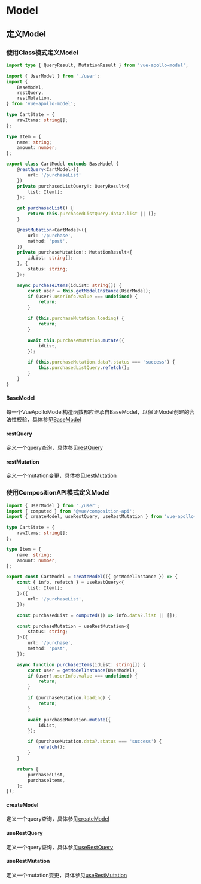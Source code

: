 # Model

## 定义Model

### 使用Class模式定义Model
```typescript
import type { QueryResult, MutationResult } from 'vue-apollo-model';

import { UserModel } from './user';
import {
    BaseModel,
    restQuery,
    restMutation,
} from 'vue-apollo-model';

type CartState = {
    rawItems: string[];
};

type Item = {
    name: string;
    amount: number;
};

export class CartModel extends BaseModel {
    @restQuery<CartModel>({
        url: '/purchaseList'
    })
    private purchasedListQuery!: QueryResult<{
        list: Item[];
    }>;

    get purchasedList() {
        return this.purchasedListQuery.data?.list || [];
    }

    @restMutation<CartModel>({
        url: '/purchase',
        method: 'post',
    })
    private purchaseMutation!: MutationResult<{
        idList: string[];
    }, {
        status: string;
    }>;

    async purchaseItems(idList: string[]) {
        const user = this.getModelInstance(UserModel);
        if (user?.userInfo.value === undefined) {
            return;
        }

        if (this.purchaseMutation.loading) {
            return;
        }

        await this.purchaseMutation.mutate({
            idList,
        });

        if (this.purchaseMutation.data?.status === 'success') {
            this.purchasedListQuery.refetch();
        }
    }
}
```

#### BaseModel
每一个VueApolloModel构造函数都应继承自BaseModel，以保证Model创建的合法性校验，具体参见[BaseModel](../api/model.md#basemodel)

<!-- #### apolloQuery
定义一个query查询，具体参见[apolloQuery](../api/query.md)

#### apolloMutation
定义一个query查询，具体参见[apolloMutation](../api/mutation.md) -->

#### restQuery
定义一个query查询，具体参见[restQuery](../api/query.md)

#### restMutation
定义一个mutation变更，具体参见[restMutation](../api/mutation.md)

### 使用CompositionAPI模式定义Model
```typescript
import { UserModel } from './user';
import { computed } from '@vue/composition-api';
import { createModel, useRestQuery, useRestMutation } from 'vue-apollo-model';

type CartState = {
    rawItems: string[];
};

type Item = {
    name: string;
    amount: number;
};

export const CartModel = createModel(({ getModelInstance }) => {
    const { info, refetch } = useRestQuery<{
        list: Item[];
    }>({
        url: '/purchaseList',
    });

    const purchasedList = computed(() => info.data?.list || []);

    const purchaseMutation = useRestMutation<{
        status: string;
    }>({
        url: '/purchase',
        method: 'post',
    });

    async function purchaseItems(idList: string[]) {
        const user = getModelInstance(UserModel);
        if (user?.userInfo.value === undefined) {
            return;
        }

        if (purchaseMutation.loading) {
            return;
        }

        await purchaseMutation.mutate({
            idList,
        });

        if (purchaseMutation.data?.status === 'success') {
            refetch();
        }
    }

    return {
        purchasedList,
        purchaseItems,
    };
});
```

#### createModel
定义一个query查询，具体参见[createModel](../api/model.md#createmodel)

#### useRestQuery
定义一个query查询，具体参见[useRestQuery](../api/query.md)

#### useRestMutation
定义一个mutation变更，具体参见[useRestMutation](../api/mutation.md)